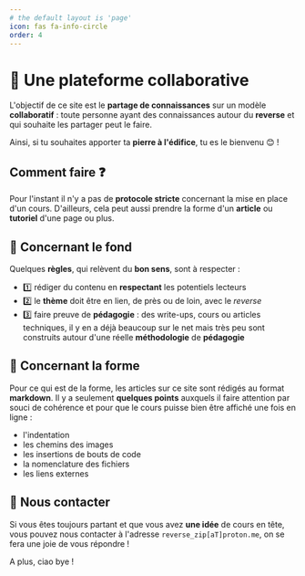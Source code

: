 ```yaml
---
# the default layout is 'page'
icon: fas fa-info-circle
order: 4
---
```


# 🤝 Une plateforme collaborative

L'objectif de ce site est le **partage de connaissances** sur un modèle **collaboratif** : toute personne ayant des connaissances autour du **reverse** et qui souhaite les partager peut le faire.

Ainsi, si tu souhaites apporter ta **pierre à l'édifice**, tu es le bienvenu 😊 !

## Comment faire ❓

Pour l'instant il n'y a pas  de **protocole stricte** concernant la mise en place d'un cours. D'ailleurs, cela peut aussi prendre la forme d'un **article** ou **tutoriel** d'une page ou plus.

## 🔳 Concernant le fond

Quelques **règles**, qui relèvent du **bon sens**, sont à respecter :

- 1️⃣ rédiger du contenu en **respectant** les potentiels lecteurs
- 2️⃣ le **thème** doit être en lien, de près ou de loin, avec le *reverse*
- 3️⃣ faire preuve de **pédagogie** : des write-ups, cours ou articles techniques, il y en a déjà beaucoup sur le net mais très peu sont construits autour d'une réelle **méthodologie** de **pédagogie**

## 🔲 Concernant la forme

Pour ce qui est de la forme, les articles sur ce site sont rédigés au format **markdown**. Il y a seulement **quelques points** auxquels il faire attention par souci de cohérence et pour que le cours puisse bien être affiché une fois en ligne :

- l'indentation
- les chemins des images
- les insertions de bouts de code
- la nomenclature des fichiers
- les liens externes

## 💬 Nous contacter

Si vous êtes toujours partant et que vous avez **une idée** de cours en tête, vous pouvez nous contacter à l'adresse `reverse_zip[aT]proton.me`, on se fera une joie de vous répondre !

A plus, ciao bye !
